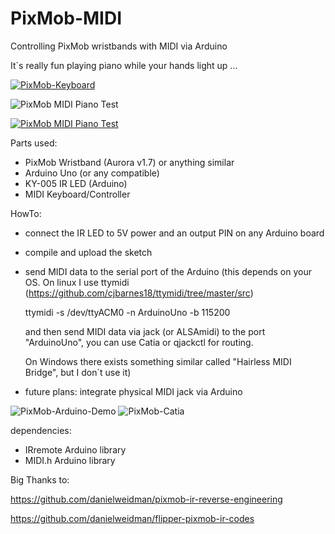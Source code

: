 # PixMob-MIDI
Controlling PixMob wristbands with MIDI via Arduino

It´s really fun playing piano while your hands light up ...

[![PixMob-Keyboard](https://github.com/user-attachments/assets/09833d44-2c98-42af-97e0-446be543f324)](https://www.youtube.com/watch?v=xtadfFcEgX8)

![PixMob MIDI Piano Test](https://www.youtube.com/watch?v=xtadfFcEgX8)

[![PixMob MIDI Piano Test](https://img.youtube.com/vi/xtadfFcEgX8/0.jpg)](https://www.youtube.com/watch?v=xtadfFcEgX8)


Parts used: 
- PixMob Wristband (Aurora v1.7) or anything similar
- Arduino Uno (or any compatible)
- KY-005 IR LED (Arduino)
- MIDI Keyboard/Controller

HowTo:
- connect the IR LED to 5V power and an output PIN on any Arduino board
- compile and upload the sketch
- send MIDI data to the serial port of the Arduino
  (this depends on your OS. On linux I use ttymidi (https://github.com/cjbarnes18/ttymidi/tree/master/src)
  
   ttymidi -s /dev/ttyACM0 -n ArduinoUno -b 115200
  
   and then send MIDI data via jack (or ALSAmidi) to the port "ArduinoUno", you can use Catia or qjackctl for routing.
  
   On Windows there exists something similar called "Hairless MIDI Bridge", but I don´t use it)
- future plans: integrate physical MIDI jack via Arduino

![PixMob-Arduino-Demo](https://github.com/user-attachments/assets/6965f6d1-291c-4fae-aff2-c56a81fe60cd)
![PixMob-Catia](https://github.com/user-attachments/assets/b028e0e0-2baf-41ba-899d-388ce65e7c49)

dependencies:
- IRremote Arduino library
- MIDI.h Arduino library

Big Thanks to:

https://github.com/danielweidman/pixmob-ir-reverse-engineering

https://github.com/danielweidman/flipper-pixmob-ir-codes

